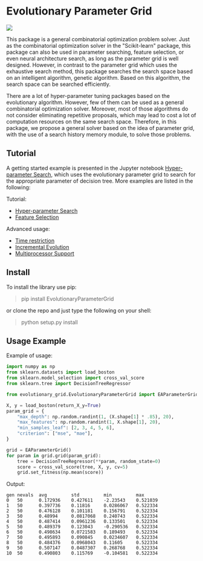 # Evolutionary Parameter Grid
![](https://img.shields.io/pypi/v/EvolutionaryParameterGrid)

This package is a general combinatorial optimization problem solver. Just as the combinatorial optimization solver in the "Scikit-learn" package, this package can also be used in parameter searching, feature selection, or even neural architecture search, as long as the parameter grid is well designed. However, in contrast to the parameter grid which uses the exhaustive search method, this package searches the search space based on an intelligent algorithm, genetic algorithm. Based on this algorithm, the search space can be searched efficiently. 
 
There are a lot of hyper-parameter tuning packages based on the evolutionary algorithm. However, few of them can be used as a general combinatorial optimization solver. Moreover, most of those algorithms do not consider eliminating repetitive proposals, which may lead to cost a lot of computation resources on the same search space. Therefore, in this package, we propose a general solver based on the idea of parameter grid, with the use of a search history memory module, to solve those problems.

## Tutorial
A getting started example is presented in the Jupyter notebook [Hyper-parameter Search](https://github.com/zhenlingcn/EvolutionaryParameterGrid/blob/master/tutorial/EAGrid_ParameterTuning.ipynb), which uses the evolutionary parameter grid to search for the appropriate parameter of decision tree. More examples are listed in the following:

Tutorial:
* [Hyper-parameter Search](https://github.com/zhenlingcn/EvolutionaryParameterGrid/blob/master/tutorial/EAGrid_ParameterTuning.ipynb)
* [Feature Selection](https://github.com/zhenlingcn/EvolutionaryParameterGrid/blob/master/tutorial/EAGrid_FeatureSelection.ipynb)

Advanced usage:
* [Time restriction](https://github.com/zhenlingcn/EvolutionaryParameterGrid/blob/master/tutorial/EAGrid_AdvancedUsage.ipynb)
* [Incremental Evolution](https://github.com/zhenlingcn/EvolutionaryParameterGrid/blob/master/tutorial/EAGrid_AdvancedUsage.ipynb)
* [Multiprocessor Support](https://github.com/zhenlingcn/EvolutionaryParameterGrid/blob/master/tutorial/EAGrid_AdvancedUsage.ipynb)

## Install
To install the library use pip:
> pip install EvolutionaryParameterGrid

or clone the repo and just type the following on your shell:
> python setup.py install
## Usage Example
Example of usage:
```python
import numpy as np
from sklearn.datasets import load_boston
from sklearn.model_selection import cross_val_score
from sklearn.tree import DecisionTreeRegressor

from evolutionary_grid.EvolutionaryParameterGrid import EAParameterGrid

X, y = load_boston(return_X_y=True)
param_grid = {
    "max_depth": np.random.randint(1, (X.shape[1] * .85), 20),
    "max_features": np.random.randint(1, X.shape[1], 20),
    "min_samples_leaf": [2, 3, 4, 5, 6],
    "criterion": ["mse", "mae"],
}

grid = EAParameterGrid()
for param in grid.grid(param_grid):
    tree = DecisionTreeRegressor(**param, random_state=0)
    score = cross_val_score(tree, X, y, cv=5)
    grid.set_fitness(np.mean(score))

```
Output:
```text
gen	nevals	avg     	std     	min     	max     
0  	50    	0.172936	0.427611	-2.23543	0.521039
1  	50    	0.397736	0.11816 	0.0286067	0.522334
2  	50    	0.476128	0.101181	0.156791 	0.522334
3  	50    	0.48994 	0.0817068	0.240743 	0.522334
4  	50    	0.487414	0.0961236	0.133501 	0.522334
5  	50    	0.489379	0.123043 	-0.290536	0.522334
6  	50    	0.498634	0.0721583	0.189493 	0.522334
7  	50    	0.495893	0.090845 	0.0234607	0.522334
8  	50    	0.484376	0.0968043	0.11605  	0.522334
9  	50    	0.507147	0.0487307	0.268768 	0.522334
10 	50    	0.490803	0.115769 	-0.104581	0.522334
```